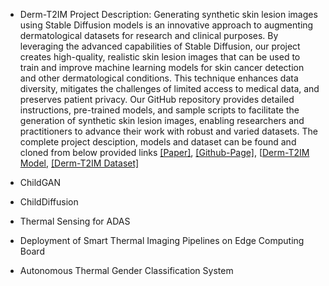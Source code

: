 - Derm-T2IM
Project Description: Generating synthetic skin lesion images using Stable Diffusion models is an innovative approach to augmenting dermatological datasets for research and clinical purposes. By leveraging the advanced capabilities of Stable Diffusion, our project creates high-quality, realistic skin lesion images that can be used to train and improve machine learning models for skin cancer detection and other dermatological conditions. This technique enhances data diversity, mitigates the challenges of limited access to medical data, and preserves patient privacy. Our GitHub repository provides detailed instructions, pre-trained models, and sample scripts to facilitate the generation of synthetic skin lesion images, enabling researchers and practitioners to advance their work with robust and varied datasets.
The complete project desciption, models and dataset can be found and cloned from below provided links
</strong> [[Paper]](https://arxiv.org/abs/2401.05159), </strong> [[Github-Page]](https://github.com/MAli-Farooq/Derm-T2IM), </strong> [[Derm-T2IM Model](https://huggingface.co/MAli-Farooq/Derm-T2IM), </strong> [[Derm-T2IM Dataset]](https://huggingface.co/datasets/MAli-Farooq/Derm-T2IM-Dataset)
 
- ChildGAN
- ChildDiffusion
- Thermal Sensing for ADAS
- Deployment of Smart Thermal Imaging Pipelines on Edge Computing Board
- Autonomous Thermal Gender Classification System
